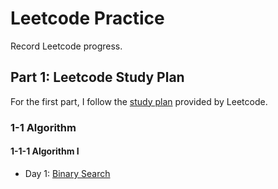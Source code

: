 # Leetcode Practice
Record Leetcode progress.

## Part 1: Leetcode Study Plan
For the first part, I follow the [study plan](https://leetcode.com/study-plan/) provided by Leetcode.

### 1-1 Algorithm
#### 1-1-1 Algorithm I
- Day 1: [Binary Search](https://github.com/qilinz/Leetcode-Practice/blob/main/Study-Plan/Algorithm/Algorithm-I/Day1-binary-search.md)
